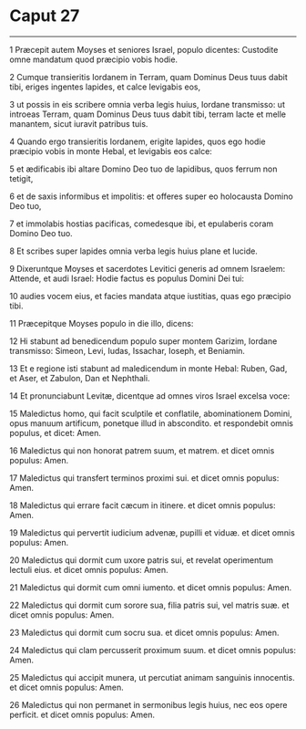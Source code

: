 # Caput 27

***

1 Præcepit autem Moyses et seniores Israel, populo dicentes: Custodite omne mandatum quod præcipio vobis hodie.

2 Cumque transieritis Iordanem in Terram, quam Dominus Deus tuus dabit tibi, eriges ingentes lapides, et calce levigabis eos,

3 ut possis in eis scribere omnia verba legis huius, Iordane transmisso: ut introeas Terram, quam Dominus Deus tuus dabit tibi, terram lacte et melle manantem, sicut iuravit patribus tuis.

4 Quando ergo transieritis Iordanem, erigite lapides, quos ego hodie præcipio vobis in monte Hebal, et levigabis eos calce:

5 et ædificabis ibi altare Domino Deo tuo de lapidibus, quos ferrum non tetigit,

6 et de saxis informibus et impolitis: et offeres super eo holocausta Domino Deo tuo,

7 et immolabis hostias pacificas, comedesque ibi, et epulaberis coram Domino Deo tuo.

8 Et scribes super lapides omnia verba legis huius plane et lucide.

9 Dixeruntque Moyses et sacerdotes Levitici generis ad omnem Israelem: Attende, et audi Israel: Hodie factus es populus Domini Dei tui:

10 audies vocem eius, et facies mandata atque iustitias, quas ego præcipio tibi.

11 Præcepitque Moyses populo in die illo, dicens:

12 Hi stabunt ad benedicendum populo super montem Garizim, Iordane transmisso: Simeon, Levi, Iudas, Issachar, Ioseph, et Beniamin.

13 Et e regione isti stabunt ad maledicendum in monte Hebal: Ruben, Gad, et Aser, et Zabulon, Dan et Nephthali.

14 Et pronunciabunt Levitæ, dicentque ad omnes viros Israel excelsa voce:

15 Maledictus homo, qui facit sculptile et conflatile, abominationem Domini, opus manuum artificum, ponetque illud in abscondito. et respondebit omnis populus, et dicet: Amen.

16 Maledictus qui non honorat patrem suum, et matrem. et dicet omnis populus: Amen.

17 Maledictus qui transfert terminos proximi sui. et dicet omnis populus: Amen.

18 Maledictus qui errare facit cæcum in itinere. et dicet omnis populus: Amen.

19 Maledictus qui pervertit iudicium advenæ, pupilli et viduæ. et dicet omnis populus: Amen.

20 Maledictus qui dormit cum uxore patris sui, et revelat operimentum lectuli eius. et dicet omnis populus: Amen.

21 Maledictus qui dormit cum omni iumento. et dicet omnis populus: Amen.

22 Maledictus qui dormit cum sorore sua, filia patris sui, vel matris suæ. et dicet omnis populus: Amen.

23 Maledictus qui dormit cum socru sua. et dicet omnis populus: Amen.

24 Maledictus qui clam percusserit proximum suum. et dicet omnis populus: Amen.

25 Maledictus qui accipit munera, ut percutiat animam sanguinis innocentis. et dicet omnis populus: Amen.

26 Maledictus qui non permanet in sermonibus legis huius, nec eos opere perficit. et dicet omnis populus: Amen.

